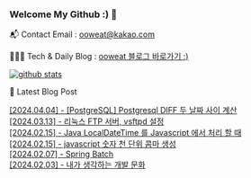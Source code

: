 ### Welcome My Github :) 👋

📬  Contact Email : ooweat@kakao.com

👨🏻‍💻  Tech & Daily Blog : <a href="https://ooweat.tistory.com">ooweat 블로그 바로가기 :)</a>

[![github stats](https://github-readme-stats.vercel.app/api?username=ooweat&show_icons=true&hide_border=False)](https://ooweat.tistory.com)

🤩 Latest Blog Post

[[2024.04.04] - [PostgreSQL] Postgresql DIFF 두 날짜 사이 계산](http://ooweat.tistory.com/entry/PostgreSQL-Postgresql-DIFF-%EB%91%90-%EB%82%A0%EC%A7%9C-%EC%82%AC%EC%9D%B4-%EA%B3%84%EC%82%B0) <br/>
[[2024.03.13] - 리눅스 FTP 서버, vsftpd 설정](http://ooweat.tistory.com/entry/%EB%A6%AC%EB%88%85%EC%8A%A4-FTP-%EC%84%9C%EB%B2%84-vsftpd-%EC%84%A4%EC%A0%95) <br/>
[[2024.02.15] - Java LocalDateTime 를 Javascript 에서 처리 할 때](http://ooweat.tistory.com/entry/Java-LocalDateTime-%EB%A5%BC-Javascript-%EC%97%90%EC%84%9C-%EC%B2%98%EB%A6%AC-%ED%95%A0-%EB%95%8C) <br/>
[[2024.02.15] - javascript 숫자 천 단위 콤마 생성](http://ooweat.tistory.com/entry/javascript-%EC%88%AB%EC%9E%90-%EC%B2%9C-%EB%8B%A8%EC%9C%84-%EC%BD%A4%EB%A7%88-%EC%83%9D%EC%84%B1) <br/>
[[2024.02.07] - Spring Batch](http://ooweat.tistory.com/entry/Spring-Batch-%EB%A5%BC-%EC%82%AC%EC%9A%A9%ED%95%98%EB%8A%94-%EC%9D%B4%EC%9C%A0) <br/>
[[2024.02.03] - 내가 생각하는 개발 문화](http://ooweat.tistory.com/entry/%EB%82%B4%EA%B0%80-%EC%83%9D%EA%B0%81%ED%95%98%EB%8A%94-%EA%B0%9C%EB%B0%9C-%EB%AC%B8%ED%99%94) <br/>
